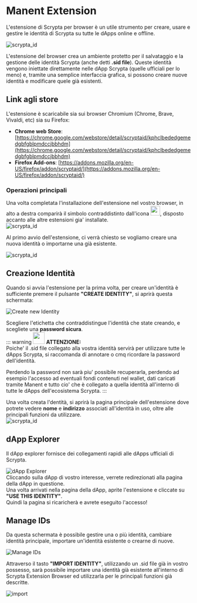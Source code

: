 # Manent Extension

L'estensione di Scrypta per browser è un utile strumento per creare, usare e gestire le identità di Scrypta su tutte le dApps online e offline.

![scrypta_id](../.vuepress/public/assets/scryptaid/banner.png)

L'estensione del browser crea un ambiente protetto per il salvataggio e la gestione delle identità Scrypta (anche detti **.sid file**).
Queste identità vengono iniettate direttamente nelle dApp Scrypta (quelle ufficiali per lo meno) e, tramite una semplice interfaccia grafica, si possono creare nuove identità e modificare quele già esistenti.

## Link agli store

L'estensione è scaricabile sia sui browser Chromium (Chrome, Brave, Vivaldi, etc) sia su Firefox:
- **Chrome web Store**: [https://chrome.google.com/webstore/detail/scryptaid/kphclbededgemedgbfgblpmdccjbbhdm](https://chrome.google.com/webstore/detail/scryptaid/kphclbededgemedgbfgblpmdccjbbhdm)
- **Firefox Add-ons**: [https://addons.mozilla.org/en-US/firefox/addon/scryptaid/](https://addons.mozilla.org/en-US/firefox/addon/scryptaid/)

### Operazioni principali
Una volta completata l'installazione dell'estensione nel vostro browser, in alto a destra comparirà il simbolo contraddistinto dall'icona <img src=".././.vuepress/public/assets/scryptaid/icon256.png" width="26">, disposto accanto alle altre estensioni gia' installate.<br>![scrypta_id](../.vuepress/public/assets/scryptaid/ext.png)


Al primo avvio dell'estensione, ci verrà chiesto se vogliamo creare una nuova identità o importarne una già esistente.

![scrypta_id](../.vuepress/public/assets/scryptaid/main.png)

## Creazione Identità

Quando si avvia l'estensione per la prima volta, per creare un'identità è sufficiente premere il pulsante **"CREATE IDENTITY"**, si aprirà questa schermata: 

![Create new Identity](../.vuepress/public/assets/scryptaid/create_id.png)

Scegliere l'etichetta che contraddistingue l'identità che state creando, e scegliete una **password sicura**.<br>
::: warning <img src=".././.vuepress/public/assets/icons/warning.svg" width="32">
**ATTENZIONE:**<br>Poiche' il .sid file collegato alla vostra identità servirà per utilizzare tutte le dApps Scrypta, si raccomanda di annotare o cmq ricordare la password dell'identità.

Perdendo la password non sarà piu' possibile recuperarla, perdendo ad esempio l'accesso ad eventuali fondi contenuti nel wallet, dati caricati tramite Manent e tutto cio' che è collegato a quella identità all'interno di tutte le dApps dell'ecosistema Scrypta.
:::
<br>

Una volta creata l'dentità, si aprirà la pagina principale dell'estensione dove potrete vedere **nome** e **indirizzo** associati all'identità in uso, oltre alle principali funzioni da utilizzare.<br>![scrypta_id](../.vuepress/public/assets/scryptaid/id_screen.png)

## dApp Explorer
Il dApp explorer fornisce dei collegamenti rapidi alle dApps ufficiali di Scrypta.

![dApp Explorer](../.vuepress/public/assets/scryptaid/dapps_explorer.png)<br>
Cliccando sulla dApp di vostro interesse, verrete redirezionati alla pagina della dApp in questione.<br>Una volta arrivati nella pagina della dApp, aprite l'estensione e cliccate su **"USE THIS IDENTITY"**.<br>Quindi la pagina si ricaricherà e avrete eseguito l'accesso!

## Manage IDs

Da questa schermata è possibile gestire una o più identità, cambiare identità principale, importare un'identità esistente o crearne di nuove. 

![Manage IDs](https://cdn.discordapp.com/attachments/550093442722562068/637218092715606057/unknown.png)

Attraverso il tasto **"IMPORT IDENTITY"**, utilizzando un .sid file già in vostro possesso, sarà possibile importare una identità già esistente all'interno di Scrypta Extension Browser ed utilizzarla per le principali funzioni già descritte.

![import](../.vuepress/public/assets/scryptaid/import.png)